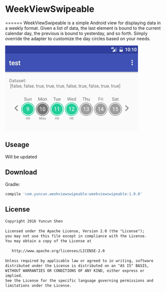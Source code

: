 # WeekViewSwipeable
======
WeekViewSwipeable is a simple Android view for displaying data in a weekly format. Given a list of data, the last element is bound to the current calendar day, the previous is bound to yesterday, and so forth. Simply override the adapter to customize the day circles based on your needs.

![](wvswipeableanim.gif)

Useage
--------

Will be updated

Download
--------

Gradle:

```groovy
compile 'com.yuncun.weekviewswipeable:weekviewswipeable:1.0.0'

```


License
--------

    Copyright 2016 Yuncun Shen

    Licensed under the Apache License, Version 2.0 (the "License");
    you may not use this file except in compliance with the License.
    You may obtain a copy of the License at

       http://www.apache.org/licenses/LICENSE-2.0

    Unless required by applicable law or agreed to in writing, software
    distributed under the License is distributed on an "AS IS" BASIS,
    WITHOUT WARRANTIES OR CONDITIONS OF ANY KIND, either express or implied.
    See the License for the specific language governing permissions and
    limitations under the License.
